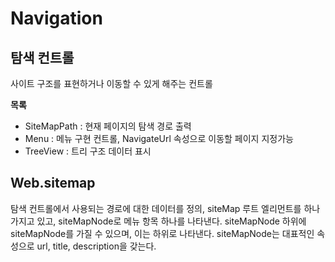 # Navigation

## 탐색 컨트롤
사이트 구조를 표현하거나 이동할 수 있게 해주는 컨트롤   

**목록**   
- SiteMapPath : 현재 페이지의 탐색 경로 출력
- Menu : 메뉴 구현 컨트롤, NavigateUrl 속성으로 이동할 페이지 지정가능 
- TreeView : 트리 구조 데이터 표시

## Web.sitemap
탐색 컨트롤에서 사용되는 경로에 대한 데이터를 정의, siteMap 루트 엘리먼트를 하나 가지고 있고, siteMapNode로 메뉴 항목 하나를 나타낸다. siteMapNode 하위에 siteMapNode를 가질 수 있으며, 이는 하위로 나타낸다. siteMapNode는 대표적인 속성으로 url, title, description을 갖는다.